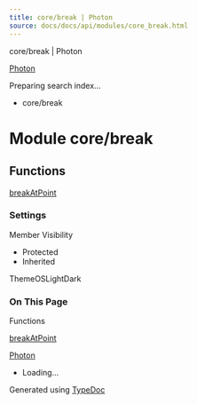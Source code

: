 ```yaml
---
title: core/break | Photon
source: docs/docs/api/modules/core_break.html
---
```


core/break | Photon

[Photon](../index.html)




Preparing search index...

* core/break

# Module core/break

## Functions

[breakAtPoint](../functions/core_break.breakAtPoint.html)

### Settings

Member Visibility

* Protected
* Inherited

ThemeOSLightDark

### On This Page

Functions

[breakAtPoint](#breakatpoint)

[Photon](../index.html)

* Loading...

Generated using [TypeDoc](https://typedoc.org/)
